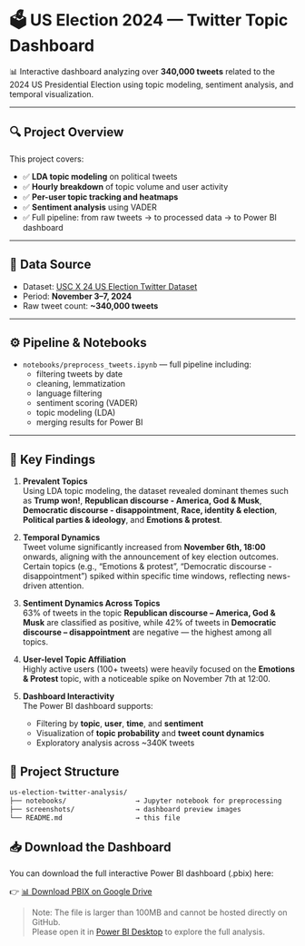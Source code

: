 # 🗳️ US Election 2024 — Twitter Topic Dashboard

📊 Interactive dashboard analyzing over **340,000 tweets** related to the 2024 US Presidential Election using topic modeling, sentiment analysis, and temporal visualization.

---

## 🔍 Project Overview

This project covers:

- ✅ **LDA topic modeling** on political tweets
- ✅ **Hourly breakdown** of topic volume and user activity
- ✅ **Per-user topic tracking and heatmaps**
- ✅ **Sentiment analysis** using VADER
- ✅ Full pipeline: from raw tweets → to processed data → to Power BI dashboard

---

## 📆 Data Source

- Dataset: [USC X 24 US Election Twitter Dataset](https://github.com/sinking8/usc-x-24-us-election)
- Period: **November 3–7, 2024**  
- Raw tweet count: **~340,000 tweets**

---

## ⚙️ Pipeline & Notebooks

- `notebooks/preprocess_tweets.ipynb` — full pipeline including:
  - filtering tweets by date
  - cleaning, lemmatization
  - language filtering
  - sentiment scoring (VADER)
  - topic modeling (LDA)
  - merging results for Power BI

---

## 🧠 Key Findings

1. **Prevalent Topics**  
   Using LDA topic modeling, the dataset revealed dominant themes such as **Trump won!**, **Republican discourse - America, God & Musk**, **Democratic discourse - disappointment**, **Race, identity & election**, **Political parties & ideology**, and **Emotions & protest**.

2. **Temporal Dynamics**  
   Tweet volume significantly increased from **November 6th, 18:00** onwards, aligning with the announcement of key election outcomes. Certain topics (e.g., “Emotions & protest”, “Democratic discourse - disappointment”) spiked within specific time windows, reflecting news-driven attention.

3. **Sentiment Dynamics Across Topics**  
   63% of tweets in the topic **Republican discourse – America, God & Musk** are classified as positive, while 42% of tweets in **Democratic discourse – disappointment** are negative — the highest among all topics.

4. **User-level Topic Affiliation**  
   Highly active users (100+ tweets) were heavily focused on the **Emotions & Protest** topic, with a noticeable spike on November 7th at 12:00.

5. **Dashboard Interactivity**  
   The Power BI dashboard supports:
   - Filtering by **topic**, **user**, **time**, and **sentiment**
   - Visualization of **topic probability** and **tweet count dynamics**
   - Exploratory analysis across ~340K tweets


## 📂 Project Structure

```bash
us-election-twitter-analysis/
├── notebooks/                 → Jupyter notebook for preprocessing
├── screenshots/               → dashboard preview images
└── README.md                  → this file
```

## 📥 Download the Dashboard

You can download the full interactive Power BI dashboard (.pbix) here:

👉 [📊 Download PBIX on Google Drive](https://drive.google.com/file/d/14739ZMOAdyLmmDbU_bdMcwstfdiV3H4C/view?usp=sharing)

> Note: The file is larger than 100MB and cannot be hosted directly on GitHub.  
> Please open it in [Power BI Desktop](https://powerbi.microsoft.com/en-us/desktop/) to explore the full analysis.
